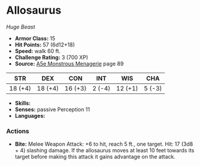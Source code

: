 # Allosaurus

*Huge* *Beast*

- **Armor Class:** 15
- **Hit Points:** 57 (6d12+18)
- **Speed:** walk 60 ft.
- **Challenge Rating:** 3 (700 XP)
- **Source:** [A5e Monstrous Menagerie](https://enpublishingrpg.com/products/level-up-monstrous-menagerie-a5e) page 89

| STR | DEX | CON | INT | WIS | CHA |
| --- | --- | --- | --- | --- | --- |
| 18 (+4) | 18 (+4) | 16 (+3) | 2 (-4) | 12 (+1) | 5 (-3) |

- **Skills:** 
- **Senses:** passive Perception 11
- **Languages:** 

### Actions

- **Bite:** Melee Weapon Attack: +6 to hit, reach 5 ft., one target. Hit: 17 (3d8 + 4) slashing damage. If the allosaurus moves at least 10 feet towards its target before making this attack  it gains advantage on the attack.


